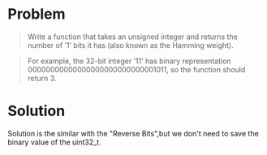 # Problem  
>Write a function that takes an unsigned integer and returns the number of ’1' bits it has (also known as the Hamming weight).  

>For example, the 32-bit integer ’11' has binary representation 00000000000000000000000000001011, so the function should return 3.  

# Solution  

Solution is the similar with the "Reverse Bits",but we don't need to save the binary value of the uint32_t.  

